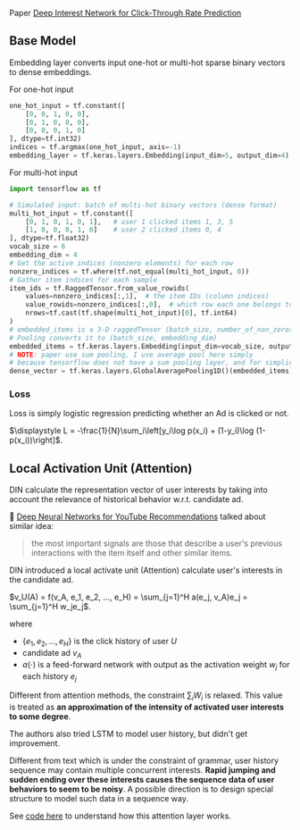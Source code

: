 Paper [Deep Interest Network for Click-Through Rate Prediction](https://arxiv.org/abs/1706.06978)

## Base Model

Embedding layer converts input one-hot or multi-hot sparse binary vectors to dense embeddings.

For one-hot input
```python
one_hot_input = tf.constant([
    [0, 0, 1, 0, 0],
    [0, 1, 0, 0, 0],
    [0, 0, 0, 1, 0]
], dtype=tf.int32)
indices = tf.argmax(one_hot_input, axis=-1)
embedding_layer = tf.keras.layers.Embedding(input_dim=5, output_dim=4)
```

For multi-hot input
```python
import tensorflow as tf

# Simulated input: batch of multi-hot binary vectors (dense format)
multi_hot_input = tf.constant([
    [0, 1, 0, 1, 0, 1],   # user 1 clicked items 1, 3, 5
    [1, 0, 0, 0, 1, 0]    # user 2 clicked items 0, 4
], dtype=tf.float32)
vocab_size = 6
embedding_dim = 4
# Get the active indices (nonzero elements) for each row
nonzero_indices = tf.where(tf.not_equal(multi_hot_input, 0))
# Gather item indices for each sample
item_ids = tf.RaggedTensor.from_value_rowids(
    values=nonzero_indices[:,1],  # the item IDs (column indices)
    value_rowids=nonzero_indices[:,0],  # which row each one belongs to
    nrows=tf.cast(tf.shape(multi_hot_input)[0], tf.int64)
)
# embedded_items is a 3-D raggedTensor (batch_size, number_of_non_zeros, embedding_dim)
# Pooling converts it to (batch_size, embedding_dim)
embedded_items = tf.keras.layers.Embedding(input_dim=vocab_size, output_dim=embedding_dim)(item_ids)
# NOTE: paper use sum pooling, I use average pool here simply 
# because tensorflow does not have a sum pooling layer, and for simplicity just use average pooling.
dense_vector = tf.keras.layers.GlobalAveragePooling1D()(embedded_items)
```

### Loss
Loss is simply logistic regression predicting whether an Ad is clicked or not.

$\displaystyle L = -\frac{1}{N}\sum_i\left[y_i\log p(x_i) + (1-y_i)\log (1-p(x_i))\right]$.


## Local Activation Unit (Attention)

DIN calculate the representation vector of user interests by taking into account the relevance of historical behavior w.r.t. candidate ad. 

🤔 [Deep Neural Networks for YouTube Recommendations](https://static.googleusercontent.com/media/research.google.com/en//pubs/archive/45530.pdf) talked about similar idea:
> the most important signals are those that describe a user's previous interactions with the item itself and other similar items.

DIN introduced a local activate unit (Attention) calculate user's interests in the candidate ad.

$v_U(A) = f(v_A, e_1, e_2, ..., e_H) = \sum_{j=1}^H a(e_j, v_A)e_j = \sum_{j=1}^H w_je_j$.

where
* $\{e_1, e_2, ..., e_H\}$ is the click history of user $U$
* candidate ad $v_A$
* $a(\cdot)$ is a feed-forward network with output as the activation weight $w_j$ for each history $e_j$

Different from attention methods, the constraint $\sum_iW_i$ is relaxed. This value is treated as **an approximation of the intensity of activated user interests to some degree**. 

The authors also tried LSTM to model user history, but didn't get improvement.

Different from text which is under the constraint of grammar, user history sequence may contain multiple concurrent interests. **Rapid jumping and sudden ending over these interests causes the sequence data of user behaviors to seem to be noisy**. A possible direction is to design special structure to model such data in a sequence way.

See [code here](https://github.com/zhougr1993/DeepInterestNetwork/blob/9765f96202f849e59ff260c8b46931a0ddf01d77/din/model.py#L200) to understand how this attention layer works.



